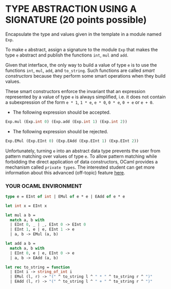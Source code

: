 # TYPE ABSTRACTION USING A SIGNATURE  (20 points possible)
Encapsulate the type and values given in the template in a module named `Exp`.

To make `e` abstract, assign a signature to the module `Exp` that makes the type `e` abstract and publish the functions `int`, `mul` and `add`.

Given that interface, the only way to build a value of type `e` is to use the functions `int`, `mul`, `add`, and `to_string`. Such functions are called _smart constructors_ because they perform some smart operations when they build values.

These smart constructors enforce the invariant that an expression represented by a value of type `e` is always simplified, i.e. it does not contain a subexpression of the form `e * 1`, `1 * e`, `e * 0`, `0 * e`, `0 + e` or `e + 0`.

* The following expression should be accepted.
```ocaml
Exp.mul (Exp.int 0) (Exp.add (Exp.int 1) (Exp.int 2))
```

* The following expression should be rejected.
```ocaml
Exp.EMul (Exp.EInt 0) (Exp.EAdd (Exp.EInt 1) (Exp.EInt 2))
```

Unfortunately, turning `e` into an abstract data type prevents the user from pattern matching over values of type `e`. To allow pattern matching while forbidding the direct application of data constructors, OCaml provides a mechanism called `private types`. The interested student can get more information about this advanced (off-topic) feature [here](http://caml.inria.fr/pub/docs/manual-ocaml-400/manual021.html#toc76).

### YOUR OCAML ENVIRONMENT
```ocaml
type e = EInt of int | EMul of e * e | EAdd of e * e

let int x = EInt x

let mul a b =
  match a, b with
  | EInt 0, _ | _, EInt 0 -> EInt 0
  | EInt 1, e | e, EInt 1 -> e
  | a, b -> EMul (a, b)

let add a b =
  match a, b with
  | EInt 0, e | e, EInt 0 -> e
  | a, b -> EAdd (a, b)

let rec to_string = function
  | EInt i -> string_of_int i
  | EMul (l, r) -> "(" ^ to_string l ^ " * " ^ to_string r ^ ")"
  | EAdd (l, r) -> "(" ^ to_string l ^ " + " ^ to_string r ^ ")"
```
